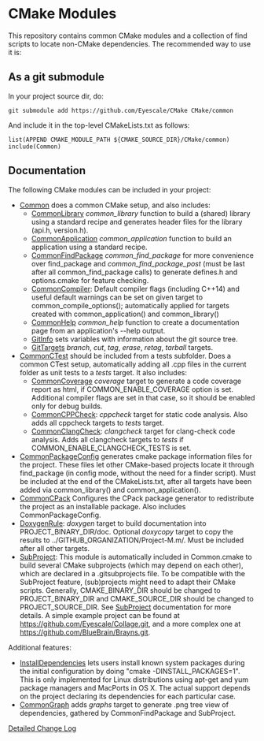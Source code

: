 # CMake Modules

This repository contains common CMake modules and a collection of find scripts
to locate non-CMake dependencies. The recommended way to use it is:

## As a git submodule

In your project source dir, do:

    git submodule add https://github.com/Eyescale/CMake CMake/common

And include it in the top-level CMakeLists.txt as follows:

    list(APPEND CMAKE_MODULE_PATH ${CMAKE_SOURCE_DIR}/CMake/common)
    include(Common)

## Documentation

The following CMake modules can be included in your project:

* [Common](Common.cmake) does a common CMake setup, and also includes:
    * [CommonLibrary](CommonLibrary.cmake) *common_library* function to build a
      (shared) library using a standard recipe and generates header files for
      the library (api.h, version.h).
    * [CommonApplication](CommonApplication.cmake) *common_application*
      function to build an application using a standard recipe.
    * [CommonFindPackage](CommonFindPackage.cmake) *common_find_package* for
      more convenience over find_package and *common_find_package_post* (must be
      last after all common_find_package calls) to generate defines.h and
      options.cmake for feature checking.
    * [CommonCompiler](CommonCompiler.cmake): Default compiler flags (including
      C++14) and useful default warnings can be set on given target to
      common_compile_options(); automatically applied for targets created with
      common_application() and common_library()
    * [CommonHelp](CommonHelp.cmake) *common_help* function to create a
      documentation page from an application's --help output.
    * [GitInfo](GitInfo.cmake) sets variables with information about the git
      source tree.
    * [GitTargets](GitTargets.cmake) *branch*, *cut*, *tag*, *erase*, *retag*,
      *tarball* targets.
* [CommonCTest](CommonCTest.cmake) should be included from a tests subfolder.
      Does a common CTest setup, automatically adding all .cpp files in the
      current folder as unit tests to a *tests* target. It also includes:
    * [CommonCoverage](CommonCoverage.cmake) *coverage* target to generate a
      code coverage report as html, if COMMON_ENABLE_COVERAGE option is set.
      Additional compiler flags are set in that case, so it should be enabled
      only for debug builds.
    * [CommonCPPCheck](CommonCPPCheck.cmake): *cppcheck* target for
      static code analysis. Also adds all cppcheck targets to *tests* target.
    * [CommonClangCheck](CommonClangCheck.cmake): *clangcheck* target for
      clang-check code analysis. Adds all clangcheck targets to *tests* if
      COMMON_ENABLE_CLANGCHECK_TESTS is set.
* [CommonPackageConfig](CommonPackageConfig.cmake) generates cmake package
  information files for the project. These files let other CMake-based projects
  locate it through find_package (in config mode, without the need for a finder
  script). Must be included at the end of the CMakeLists.txt, after all targets
  have been added via common_library() and common_application().
* [CommonCPack](CommonCPack.cmake) Configures the CPack package generator to
  redistribute the project as an installable package. Also includes
  CommonPackageConfig.
* [DoxygenRule](DoxygenRule.cmake): *doxygen* target to build documentation into
  PROJECT_BINARY_DIR/doc. Optional *doxycopy* target to copy the results to
  ../GITHUB_ORGANIZATION/Project-M.m/. Must be included after all other targets.
* [SubProject](SubProject.cmake): This module is automatically included in
  Common.cmake to build several CMake subprojects (which may depend on each
  other), which are declared in a .gitsubprojects file.
  To be compatible with the SubProject feature, (sub)projects might need to
  adapt their CMake scripts. Generally, CMAKE_BINARY_DIR should be changed to
  PROJECT_BINARY_DIR and CMAKE_SOURCE_DIR should be changed to
  PROJECT_SOURCE_DIR. See [SubProject](SubProject.cmake) documentation for
  more details.
  A simple example project can be found at
  https://github.com/Eyescale/Collage.git, and a more complex one at
  https://github.com/BlueBrain/Brayns.git.

Additional features:
* [InstallDependencies](InstallDependencies.cmake) lets users install known
  system packages during the initial configuration by doing
  "cmake -DINSTALL_PACKAGES=1".
  This is only implemented for Linux distributions using apt-get and yum
  package managers and MacPorts in OS X. The actual support depends on the
  project declaring its dependencies for each particular case.
* [CommonGraph](CommonGraph.cmake) adds *graphs* target to generate .png tree
  view of dependencies, gathered by CommonFindPackage and SubProject.

[Detailed Change Log](CHANGES.md)
